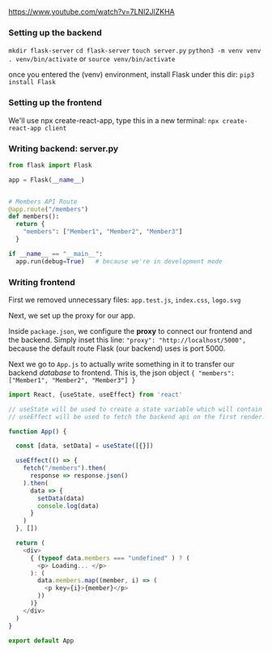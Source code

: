 https://www.youtube.com/watch?v=7LNl2JlZKHA

### Setting up the backend

`mkdir flask-server`
`cd flask-server`
`touch server.py`
`python3 -m venv venv`
`. venv/bin/activate` or `source venv/bin/activate`

once you entered the (venv) environment, install Flask under this dir:
`pip3 install Flask`

### Setting up the frontend

We'll use npx create-react-app, type this in a new terminal:
`npx create-react-app client`

### Writing backend: server.py

```python
from flask import Flask

app = Flask(__name__)


# Members API Route
@app.route("/members")
def members():
  return {
    "members": ["Member1", "Member2", "Member3"]
  }

if __name__ == "__main__":
  app.run(debug=True)   # because we're in development mode
```

### Writing frontend

First we removed unnecessary files:
`app.test.js`, `index.css`, `logo.svg`

Next, we set up the proxy for our app.

Inside `package.json`, we configure the **proxy** to connect our frontend and the backend. Simply inset this line:
`"proxy": "http://localhost/5000",`
because the default route Flask (our backend) uses is port 5000.

Next we go to `App.js` to actually write something in it to transfer our backend *database* to frontend. This is, the json object 
`{ "members": ["Member1", "Member2", "Member3"] }`

```js
import React, {useState, useEffect} from 'react'

// useState will be used to create a state variable which will contain the data retreived from the backend, and also render the data on the page.
// useEffect will be used to fetch the backend api on the first render.

function App() {

  const [data, setData] = useState([{}])

  useEffect(() => {
    fetch("/members").then(
      response => response.json()
    ).then(
      data => {
        setData(data)
        console.log(data)
      }
    )
  }, [])

  return (
    <div>
      { (typeof data.members === "undefined" ) ? (
        <p> Loading... </p>
      ): (
        data.members.map((member, i) => (
          <p key={i}>{member}</p>
        ))
      )}
    </div>
  )
}

export default App
```
